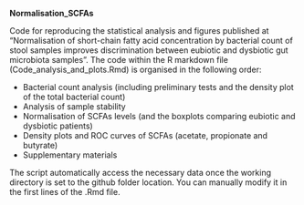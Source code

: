 **Normalisation_SCFAs**

Code for reproducing the statistical analysis and figures published at “Normalisation of short-chain fatty acid concentration by bacterial count of stool samples improves discrimination between eubiotic and dysbiotic gut microbiota samples”. The code within the R markdown file (Code_analysis_and_plots.Rmd) is organised in the following order:
-	Bacterial count analysis (including preliminary tests and the density plot of the total bacterial count)
-	Analysis of sample stability
-	Normalisation of SCFAs levels (and the boxplots comparing eubiotic and dysbiotic patients)
-	Density plots and ROC curves of SCFAs (acetate, propionate and butyrate)
-	Supplementary materials 

The script automatically access the necessary data once the working directory is set to the github folder location. You can manually modify it in the first lines of the .Rmd file.
